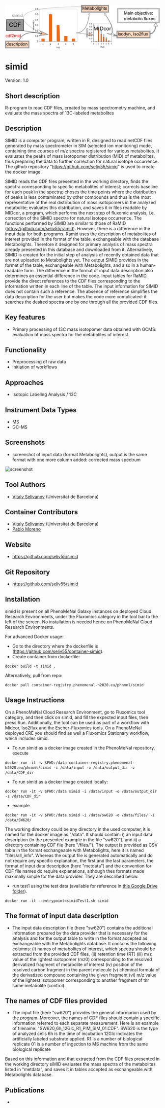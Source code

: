 ![Logo](figs/logo.png)
# simid 
Version: 1.0

## Short description
R-program to read CDF files, created by mass spectrometry machine, and evaluate the mass spectra of 13C-labeled metabolites 

## Description

SIMID is a computer program, written in R, designed to read netCDF files generated by mass spectrometer in SIM (selected ion monitoring) mode, containing time courses of m/z spectra registered for various metabolites. It evaluates the peaks of mass isotopomer distribution (MID) of metabolites, thus preparing the data to further correction for natural isotope occurrence. The github repository "https://github.com/seliv55/simid" is used to create the docker image. 

SIMID reads the CDF files presented in the working directory, finds the spectra corresponding to specific metabolites of interest; corrects baseline for each peak in the spectra; choses the time points where the distribution of peaks is less contaminated by other compounds and thus is the most representative of the real distribution of mass isotopomers in the analyzed metabolite; evaluates this distribution, and saves it in files readable by MIDcor, a program, which performs the next step of fluxomic analysis, i.e. correction of the SIMID spectra for natural isotope occurrence.
The functions performed by SIMID are similar to those of RaMID (https://github.com/seliv55/ramid). However, there is a difference in the input data for both programs. Ramid uses the description of metabolites of interest provided in the format of the table, exchangeable with the database Metabolights. Therefore it designed for primary analysis of mass spectra already presented in this database and downloaded from it. Alternatively, SIMID is created for the initial step of analysis of recently obtained data that are not uploaded to Metabolights yet. The output SIMID provides in the format of the table, exchangeable with Metabolights, and also in a human-readable form.
The difference in the format of input data description also determines an essential difference in the code. Input tables for RaMID provide the direct references to the CDF files corresponding to the information written in each line of the table. The input information for SIMID does not contain such a reference. The absence of reference simplifies the data description for the user but makes the code more complicated: it searches the desired spectra one by one through all the provided CDF files.

## Key features

- Primary processing of 13C mass isotopomer data obtained with GCMS: evaluation of mass spectra for the metabolites of interest.

## Functionality

- Preprocessing of raw data
- initiation of workflows

## Approaches

- Isotopic Labeling Analysis / 13C
    
## Instrument Data Types

- MS
- GC-MS

## Screenshots

- screenshot of input data (format Metabolights), output is the same format with one more column added: corrected mass spectrum

![screenshot]()

## Tool Authors

- [Vitaly Selivanov](https://github.com/seliv55) (Universitat de Barcelona)

## Container Contributors

- [Vitaly Selivanov](https://github.com/seliv55) (Universitat de Barcelona)
- [Pablo Moreno](https://github.com/pcm32) 

## Website

- https://github.com/seliv55/simid

## Git Repository

- https://github.com/seliv55/simid

## Installation

simid is present on all PhenoMeNal Galaxy instances on deployed Cloud Research Environments, under the Fluxomics category in the tool bar to the left of the screen. No installation is needed hence on PhenoMeNal Cloud Research Environments.

For advanced Docker usage:

- Go to the directory where the dockerfile is (https://github.com/seliv55/container-simid).
- Create container from dockerfile:

```
docker build -t simid .
```

Alternatively, pull from repo:

```
docker pull container-registry.phenomenal-h2020.eu/phnmnl/simid
```

## Usage Instructions

On a PhenoMeNal Cloud Research Environment, go to Fluxomics tool category, and then click on simid, and fill the expected input files, then press Run. Additionally, the tool can be used as part of a workflow with Midcor, Iso2flux and the Escher-Fluxomics tools. On a PhenoMeNal deployed CRE you should find as well a Fluxomics Stationary workflow, which includes simid. 

- To run simid as a docker image created in the PhenoMeNal repository, execute
 
```
docker run -it -v $PWD:/data container-registry.phenomenal-h2020.eu/phnmnl/simid -i /data/input -o /data/output_dir -z /data/CDF_dir
```
- To run simid as a docker image created locally:

```
docker run -it -v $PWD:/data simid -i /data/input -o /data/output_dir -z /data/CDF_dir
```
- example
```
docker run -it -v $PWD:/data simid -i /data/sw620 -o /data/files/ -z /data/SW620/
```
The working directory could be any directory in the used computer, it is named for the docker image as "/data". It should contain: i) an input data description (in the presented example in the file "sw620"), and ii) a directory containing CDF file (here "/files/"). The output is provided as CSV table in the format exchangeable with Metabolights, here it is named "files/all_info". Whereas the output file is generated automatically and do not require any specific explanation, the first and the last parameters, the format of input data description (here "metdata") and the convention for CDF file names do require explanations, although thes formats made maximally simple for the data provider. They are described below.

- run test1 using the test data (available for reference in [this Google Drive folder](https://drive.google.com/drive/folders/17dBkItF19KjT4b_3-9j6yGMJVcQIWonJ)).
 
```
docker run -it --entrypoint=simidTest1.sh simid
```
## The format of input data description

- The input data description file (here "sw620") contains the additional information prepared by the data provider that is necessary for the analysis and for the output table to write in the format accepted as exchangeable with the Metabolights database. It contains the following columns:
(i) names of metabolites of interest, which spectra should be extracted from the provided CDF files,
(ii) retention time (RT)
(iii) m/z value of the lightest isotopomer (mz0) corresponding to the resolved derivatized fragment of metabolite of interest
(iv) position of the resolved carbon fragment in the parent molecule
(v) chemical formula of the derivatized compound containing the given fragment
(vi)  m/z value of the lightest isotopomer corresponding to another fragment of thr same metabolite (control).

## The names of CDF files provided

- The input file (here "sw620") provides the general informarion used by the program. Moreover, the names of CDF files should contain a specific information referred to each separate measurement. Here is an example of filename: "SW620_6h_12Glc_R1_PIM_SIM_01.CDF".
SW620 is the type of analyzed cells
6h is the time of incubation
12Glc indicates the artificially labeled substrate applied.
R1 is a number of biological replicate
01 is a number of ingection to MS machine from the same biological replicate

Based on this information and that extracted from the CDF files presented in the working directory siMID evaluates the mass spectra of the metabolites listed in "metdata", and saves it in tables accepted as exchangeable with Metabolights database.

 
## Publications

- 
